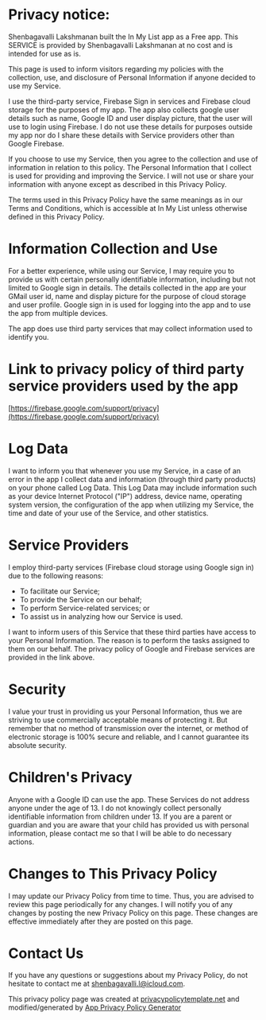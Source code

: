 # **Privacy notice:**

Shenbagavalli Lakshmanan built the In My List app as a Free app. This SERVICE is provided by Shenbagavalli Lakshmanan at no cost and is intended for use as is.

This page is used to inform visitors regarding my policies with the collection, use, and disclosure of Personal Information if anyone decided to use my Service.

I use the third-party service, Firebase Sign in services and Firebase cloud storage for the purposes of my app. The app also collects google user details such as name, Google ID and user display picture, that the user will use to login using Firebase. I do not use these details for purposes outside my app nor do I share these details with Service providers other than Google Firebase.

If you choose to use my Service, then you agree to the collection and use of information in relation to this policy. The Personal Information that I collect is used for providing and improving the Service. I will not use or share your information with anyone except as described in this Privacy Policy.

The terms used in this Privacy Policy have the same meanings as in our Terms and Conditions, which is accessible at In My List unless otherwise defined in this Privacy Policy.

# **Information Collection and Use**

For a better experience, while using our Service, I may require you to provide us with certain personally identifiable information, including but not limited to Google sign in details. The details collected in the app are your GMail user id, name and display picture for the purpose of cloud storage and user profile. Google sign in is used for logging into the app and to use the app from multiple devices.

The app does use third party services that may collect information used to identify you.

# Link to privacy policy of third party service providers used by the app

[https://firebase.google.com/support/privacy](https://firebase.google.com/support/privacy)

# **Log Data**

I want to inform you that whenever you use my Service, in a case of an error in the app I collect data and information (through third party products) on your phone called Log Data. This Log Data may include information such as your device Internet Protocol (&quot;IP&quot;) address, device name, operating system version, the configuration of the app when utilizing my Service, the time and date of your use of the Service, and other statistics.

# **Service Providers**

I employ third-party services (Firebase cloud storage using Google sign in) due to the following reasons:

- To facilitate our Service;
- To provide the Service on our behalf;
- To perform Service-related services; or
- To assist us in analyzing how our Service is used.

I want to inform users of this Service that these third parties have access to your Personal Information. The reason is to perform the tasks assigned to them on our behalf. The privacy policy of Google and Firebase services are provided in the link above.

# **Security**

I value your trust in providing us your Personal Information, thus we are striving to use commercially acceptable means of protecting it. But remember that no method of transmission over the internet, or method of electronic storage is 100% secure and reliable, and I cannot guarantee its absolute security.

# **Children&#39;s Privacy**

Anyone with a Google ID can use the app. These Services do not address anyone under the age of 13. I do not knowingly collect personally identifiable information from children under 13. If you are a parent or guardian and you are aware that your child has provided us with personal information, please contact me so that I will be able to do necessary actions.

# **Changes to This Privacy Policy**

I may update our Privacy Policy from time to time. Thus, you are advised to review this page periodically for any changes. I will notify you of any changes by posting the new Privacy Policy on this page. These changes are effective immediately after they are posted on this page.

# **Contact Us**

If you have any questions or suggestions about my Privacy Policy, do not hesitate to contact me at shenbagavalli.l@icloud.com.

This privacy policy page was created at [privacypolicytemplate.net](https://privacypolicytemplate.net) and modified/generated by [App Privacy Policy Generator](https://app-privacy-policy-generator.firebaseapp.com/)
